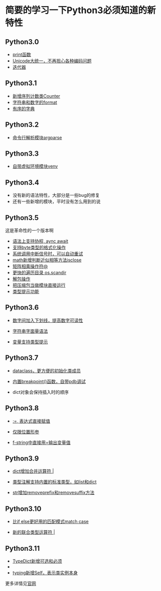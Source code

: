 # 简要的学习一下Python3必须知道的新特性

## Python3.0

* [print函数](py3.0/print.py)
* [Unicode大统一，不再担心各种编码问题](py3.0/str.py)
* [迭代器](py3.0/iterator.py)


## Python3.1

* [新增序列计数类Counter](py3.1/counter.py)
* [字符串和数字的format](py3.1/format.py)
* [有序的字典](py3.1/ordered_dict.py)


## Python3.2

* [命令行解析模块argparse](py3.2/args_parser.py)

## Python3.3

* [自带虚拟环境模块venv](py3.3/venv.md)


## Python3.4

* 没有新的语法特性，大部分是一些bug的修复
* 还有一些新增的模块，平时没有怎么用到的说

## Python3.5

这是革命性的一个版本啊

* [语法上支持协程, aync await](py3.5/async.py)
* [支持byte类型的格式化操作](py3.5/byte_format.py)
* [系统调用中断信号时，可以自动重试](py3.5/EINTR_retry.py)
* [math新增判断近似相等方法isclose](py3.5/isclose.py)
* [矩阵相乘操作符@](py3.5/matrix_multiplication.py)
* [更快的遍历目录 os.scandir](py3.5/scandir.py)
* [解包操作](py3.5/unpacking.py)
* [把压缩包当做模块直接运行](py3.5/zipapp.md)
* [类型提示功能](py3.5/type_hint.py)

## Python3.6

* [数字间加入下划线，提高数字可读性](py3.6/int_.py)
* [字符串字面量语法](py3.6/strformat.py)

* [变量支持类型提示](py3.6/var_type.py)

## Python3.7

* [dataclass，更方便的初始化类成员](py3.7/dataclass.py)

* [内置breakpoint()函数，自带pdb调试](py3.7/breakpoint.py)
* dict对象会保持插入时的顺序


## Python3.8

* [:=, 表达式直接赋值](py3.8/assignment_expressions.py)

* [仅限位置形参](py3.8/positional_only_parameters.py)

* [f-string中直接用=输出变量值](py3.8/fstring.py)


## Python3.9

* [dict增加合并运算符 |](py3.9/dict_merge.py)

* [类型注解支持内置的标准类型，如list和dict](py3.9/type_hint.py)

* [str增加removeprefix和removesuffix方法](py3.9/str_remove_pre_suf.py)


## Python3.10

* [比if else更好用的匹配模式match case](py3.10/match_case.py)

* [新的联合类型运算符 |](py3.10/new_union.py)

## Python3.11

* [TypeDict新增可选和必须](py3.11/typedict_required.py)
* 
* [typing新增Self，表示类实例本身](py3.11/self_type.py)

更多详情见[官网](https://docs.python.org/zh-cn/3/)